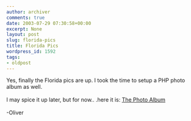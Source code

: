 ```yaml
---
author: archiver
comments: true
date: 2003-07-29 07:30:58+00:00
excerpt: None
layout: post
slug: florida-pics
title: Florida Pics
wordpress_id: 1592
tags:
- oldpost
---
```


Yes, finally the Florida pics are up. I took the time to setup a PHP photo album as well.<br /><br />I may spice it up later, but for now.. .here it is: <a href=http://www.oliverweb.com/pics/albums>The Photo Album</a><br /><br />-Oliver